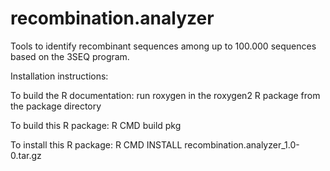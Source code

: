 recombination.analyzer
======================

Tools to identify recombinant sequences among up to 100.000 sequences based on the 3SEQ program.

Installation instructions:

To build the R documentation: 
 	run roxygen in the roxygen2 R package from the package directory

To build this R package:
	R CMD build pkg

To install this R package:
	R CMD INSTALL recombination.analyzer_1.0-0.tar.gz